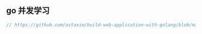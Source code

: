 ## go 并发学习
``` Go
// https://github.com/astaxie/build-web-application-with-golang/blob/master/zh/02.7.md

```


